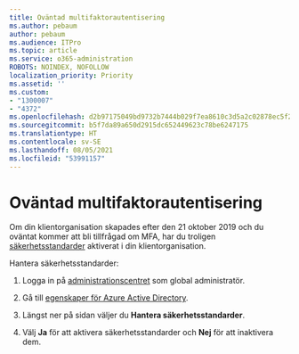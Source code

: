 ```yaml
---
title: Oväntad multifaktorautentisering
ms.author: pebaum
author: pebaum
ms.audience: ITPro
ms.topic: article
ms.service: o365-administration
ROBOTS: NOINDEX, NOFOLLOW
localization_priority: Priority
ms.assetid: ''
ms.custom:
- "1300007"
- "4372"
ms.openlocfilehash: d2b97175049bd9732b7444b029f7ea8610c3d5a2c02878ec5f20ded916baadd5
ms.sourcegitcommit: b5f7da89a650d2915dc652449623c78be6247175
ms.translationtype: HT
ms.contentlocale: sv-SE
ms.lasthandoff: 08/05/2021
ms.locfileid: "53991157"
---
```

# <a name="unexpected-multi-factor-authentication"></a>Oväntad multifaktorautentisering

Om din klientorganisation skapades efter den 21 oktober 2019 och du oväntat kommer att bli tillfrågad om MFA, har du troligen [säkerhetsstandarder](https://aka.ms/securitydefaults) aktiverat i din klientorganisation. 

Hantera säkerhetsstandarder:

1. Logga in på [administrationscentret](https://go.microsoft.com/fwlink/p/?linkid=834822) som global administratör.

2. Gå till [egenskaper för Azure Active Directory](https://portal.azure.com/#blade/Microsoft_AAD_IAM/ActiveDirectoryMenuBlade/Properties).

3. Längst ner på sidan väljer du **Hantera säkerhetsstandarder**.

4. Välj **Ja** för att aktivera säkerhetsstandarder och **Nej** för att inaktivera dem.
